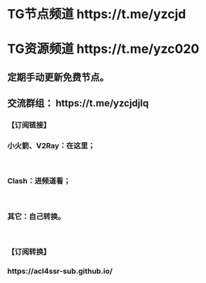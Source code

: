 </br>
<h1 strong>TG节点频道 https://t.me/yzcjd </h1>
<h1 strong>TG资源频道 https://t.me/yzc020 </h1>

<h2 strong>定期手动更新免费节点。</h2>
<h2 strong>交流群组： https://t.me/yzcjdjlq </h2>

<h3 strong>【订阅链接】<h3>
<h3 strong>小火箭、V2Ray：在这里；</h3><br>
<h3 strong>Clash：进频道看；</h3><br>
<h3 font-weight:bold>其它：自己转换。</h3><br>

<h3 strong>【订阅转换】<h3>
https://acl4ssr-sub.github.io/
